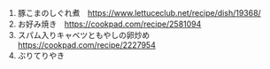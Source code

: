 1. 豚こまのしぐれ煮　https://www.lettuceclub.net/recipe/dish/19368/
2. お好み焼き　https://cookpad.com/recipe/2581094
3. スパム入りキャベツともやしの卵炒め　https://cookpad.com/recipe/2227954
4. ぶりてりやき
